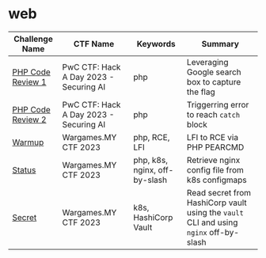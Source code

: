 # web

| Challenge Name | CTF Name | Keywords | Summary |
| --- | --- | --- | --- |
| [PHP Code Review 1](../pwc-hackaday-23/web/php-code-review-1/) | PwC CTF: Hack A Day 2023 - Securing AI | php | Leveraging Google search box to capture the flag |
| [PHP Code Review 2](../pwc-hackaday-23/web/php-code-review-2/) | PwC CTF: Hack A Day 2023 - Securing AI | php | Triggerring error to reach `catch` block |
| [Warmup](../wgmy2023/web/warmup/) | Wargames.MY CTF 2023 | php, RCE, LFI | LFI to RCE via PHP PEARCMD |
| [Status](../wgmy2023/web/status/) | Wargames.MY CTF 2023 | php, k8s, nginx, off-by-slash | Retrieve nginx config file from k8s configmaps |
| [Secret](../wgmy2023/web/secret/) | Wargames.MY CTF 2023 | k8s, HashiCorp Vault | Read secret from HashiCorp vault using the `vault` CLI and using `nginx` off-by-slash |
